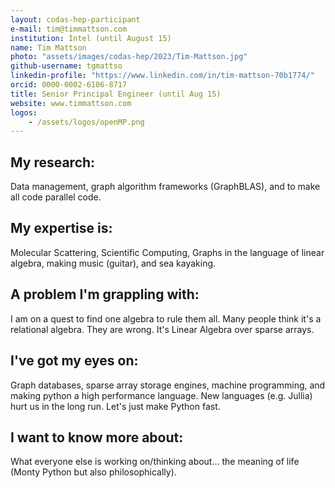 ```yaml
---
layout: codas-hep-participant
e-mail: tim@timmattson.com
institution: Intel (until August 15)
name: Tim Mattson
photo: "assets/images/codas-hep/2023/Tim-Mattson.jpg"
github-username: tgmattso
linkedin-profile: "https://www.linkedin.com/in/tim-mattson-70b1774/"
orcid: 0000-0002-6106-8717
title: Senior Principal Engineer (until Aug 15)
website: www.timmattson.com
logos:
    - /assets/logos/openMP.png
---
```


## My research:
Data management, graph algorithm frameworks (GraphBLAS), and to make all code parallel code.

## My expertise is:
Molecular Scattering, Scientific Computing, Graphs in the language of linear algebra, making music (guitar), and sea kayaking.

## A problem I'm grappling with:
I am on a quest to find one algebra to rule them all.  Many people think it's a relational algebra.  They are wrong.  It's Linear Algebra over sparse arrays.

## I've got my eyes on:
Graph databases, sparse array storage engines, machine programming, and making python a high performance language. New languages (e.g. Jullia) hurt us in the long run.  Let's just make Python fast.  

## I want to know more about:
What everyone else is working on/thinking about… the meaning of life (Monty Python but also philosophically).
